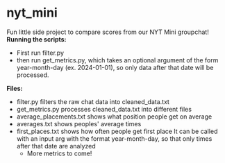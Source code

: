# nyt_mini
Fun little side project to compare scores from our NYT Mini groupchat!
**Running the scripts:**
- First run filter.py
- then run get_metrics.py, which takes an optional argument of the form year-month-day (ex. 2024-01-01), so only data after that date will be processed.

**Files:**
- filter.py filters the raw chat data into cleaned_data.txt
- get_metrics.py processes cleaned_data.txt into different files
- average_placements.txt shows what position people get on average
- averages.txt shows peoples' average times
- first_places.txt shows how often people get first place
    It can be called with an input arg with the format year-month-day, so that only times after that date are analyzed
    - More metrics to come!
